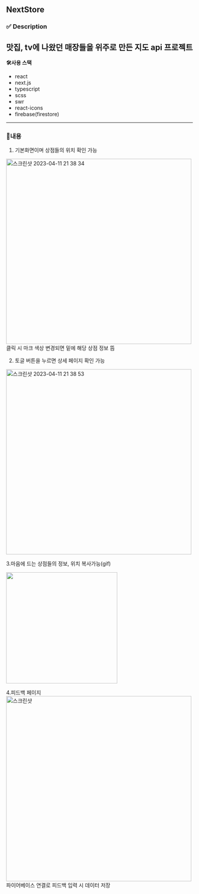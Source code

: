 ## NextStore

###  ✅ Description
맛집, tv에 나왔던 매장들을 위주로 만든 지도 api 프로젝트
---
**🛠️사용 스택**

- react
- next.js
- typescript
- scss
- swr
- react-icons
- firebase(firestore)


---
### 🚀내용
1. 기본화면이며 상점들의 위치 확인 가능
<img width="500" alt="스크린샷 2023-04-11 21 38 34" src="https://user-images.githubusercontent.com/111356420/231167119-e06ec7c5-f5b4-4238-ac95-406f8c8bad69.png">
클릭 시 마크 색상 변경되면 밑에 해당 상점 정보 뜸


2. 토글 버튼을 누르면 상세 페이지 확인 가능
<img width="500" alt="스크린샷 2023-04-11 21 38 53" src="https://user-images.githubusercontent.com/111356420/231175244-5e71c4af-a562-4147-8e8d-6b93a7ee7cad.png">


3.마음에 드는 상점들의 정보, 위치 복사가능(gif)
<br>

<img width="300" src="https://user-images.githubusercontent.com/111356420/231172281-606f4685-47d7-45cf-9738-ea056784cba1.gif"/>

4.피드백 페이지
<img width="500" alt="스크린샷" src="https://user-images.githubusercontent.com/111356420/235421607-cf4e78b2-a7c7-4a38-a916-2167ec3d95f9.png"/>
파이어베이스 연결로 피드백 입력 시 데이터 저장






